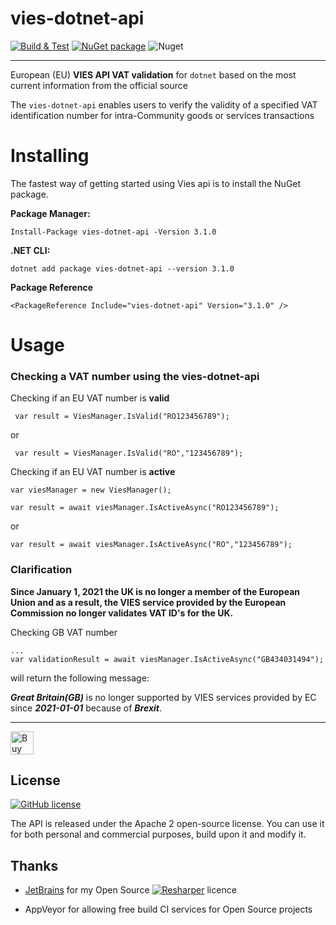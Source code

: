 # vies-dotnet-api

[![Build & Test](https://github.com/zapadi/vies-dotnet/actions/workflows/build.yml/badge.svg?branch=master)](https://github.com/zapadi/vies-dotnet/actions/workflows/build.yml)
[![NuGet package](https://img.shields.io/nuget/v/vies-dotnet-api.svg)](https://www.nuget.org/packages/vies-dotnet-api)
![Nuget](https://img.shields.io/nuget/dt/vies-dotnet-api)

---

European (EU) **VIES API VAT validation** for `dotnet` based on the most current information from the official source

The `vies-dotnet-api` enables users to verify the validity of a specified VAT identification number for intra-Community goods or services transactions

# Installing

The fastest way of getting started using Vies api is to install the NuGet package.

**Package Manager:**
```
Install-Package vies-dotnet-api -Version 3.1.0
```
**.NET CLI:**
```
dotnet add package vies-dotnet-api --version 3.1.0
```
**Package Reference**
```
<PackageReference Include="vies-dotnet-api" Version="3.1.0" />
```
# Usage

### Checking a VAT number using the vies-dotnet-api

Checking if an EU VAT number is **valid**
```
 var result = ViesManager.IsValid("RO123456789");
```
 or

```
 var result = ViesManager.IsValid("RO","123456789");
```

Checking if an EU VAT number is **active**

```
var viesManager = new ViesManager();

var result = await viesManager.IsActiveAsync("RO123456789");
```
or

```
var result = await viesManager.IsActiveAsync("RO","123456789");
```

### Clarification

__Since January 1, 2021 the UK is no longer a member of the European Union and as a result, the VIES service provided by the European Commission no longer validates VAT ID's for the UK.__

Checking GB VAT number
```
...
var validationResult = await viesManager.IsActiveAsync("GB434031494");
```
will return the following message:

***Great Britain(GB)*** is no longer supported by VIES services provided by EC since ***2021-01-01*** because of ***Brexit***.

****

<a href="https://www.buymeacoffee.com/vXCNnz9" target="_blank"><img src="https://cdn.buymeacoffee.com/buttons/lato-yellow.png" alt="Buy Me A Coffee" height="37" ></a>

## License
[![GitHub license](https://img.shields.io/github/license/zapadi/vies-dotnet?color=blue)](https://github.com/zapadi/vies-dotnet/blob/master/LICENSE)

The API is released under the Apache 2 open-source license. You can use it for both personal and commercial purposes, build upon it and modify it.

## Thanks

* [JetBrains](http://www.jetbrains.com/) for my Open Source [![Resharper](https://github.com/zapadi/vies-dotnet/blob/master/logo-resharper.gif)](http://www.jetbrains.com/resharper/) licence

* AppVeyor for allowing free build CI services for Open Source projects

